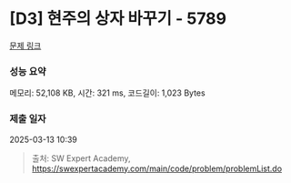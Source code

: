 # [D3] 현주의 상자 바꾸기 - 5789 

[문제 링크](https://swexpertacademy.com/main/code/problem/problemDetail.do?contestProbId=AWYygN36Qn8DFAVm) 

### 성능 요약

메모리: 52,108 KB, 시간: 321 ms, 코드길이: 1,023 Bytes

### 제출 일자

2025-03-13 10:39



> 출처: SW Expert Academy, https://swexpertacademy.com/main/code/problem/problemList.do